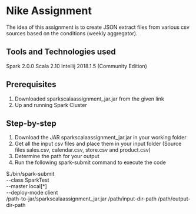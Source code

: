 # Nike Assignment

The idea of this assignment is to create JSON extract files from various csv sources based on the conditions (weekly aggregator).

## Tools and Technologies used
Spark 2.0.0
Scala 2.10
Intellij 2018.1.5 (Community Edition)

## Prerequisites

1. Downloaded sparkscalaassignment_jar.jar from the given link
2. Up and running Spark Cluster

## Step-by-step

1. Download the JAR sparkscalaassignment_jar.jar in your working folder
2. Get all the input csv files and place them in your input folder (Source files sales.csv, calendar.csv, store.csv and product.csv)
3. Determine the path for your output
5. Run the following spark-submit command to execute the code

$./bin/spark-submit \
--class SparkTest \
--master local[*] \
--deploy-mode client \
/path-to-jar/sparkscalaassignment_jar.jar /path/input-dir-path /path/output-dir-path
